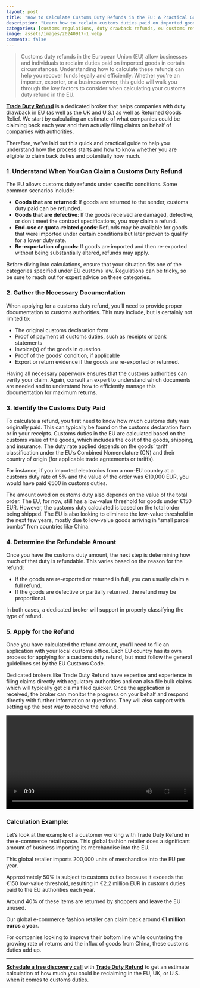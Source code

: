 ```yaml
---
layout: post
title: "How to Calculate Customs Duty Refunds in the EU: A Practical Guide"
description: "Learn how to reclaim customs duties paid on imported goods in the EU. This guide covers eligibility, documentation, and steps for calculating your refund."
categories: [customs regulations, duty drawback refunds, eu customs reforms, cross-border trade, global retailers]
image: assets/images/20240917-1.webp
comments: false
---
```


> Customs duty refunds in the European Union (EU) allow businesses and individuals to reclaim duties paid on imported goods in certain circumstances. Understanding how to calculate these refunds can help you recover funds legally and efficiently. Whether you're an importer, exporter, or a business owner, this guide will walk you through the key factors to consider when calculating your customs duty refund in the EU.

[**Trade Duty Refund**](https://tradedutyrefund.com) is a dedicated broker that helps companies with duty drawback in EU (as well as the UK and U.S.) as well as Returned Goods Relief. We start by calculating an estimate of what companies could be claiming back each year and then actually filing claims on behalf of companies with authorities.

Therefore, we’ve laid out this quick and practical guide to help you understand how the process starts and how to know whether you are eligible to claim back duties and potentially how much.

### 1. Understand When You Can Claim a Customs Duty Refund 
The EU allows customs duty refunds under specific conditions. Some common scenarios include:
- **Goods that are returned**: If goods are returned to the sender, customs duty paid can be refunded.
- **Goods that are defective**: If the goods received are damaged, defective, or don't meet the contract specifications, you may claim a refund.
- **End-use or quota-related goods**: Refunds may be available for goods that were imported under certain conditions but later proven to qualify for a lower duty rate.
- **Re-exportation of goods**: If goods are imported and then re-exported without being substantially altered, refunds may apply.

Before diving into calculations, ensure that your situation fits one of the categories specified under EU customs law. Regulations can be tricky, so be sure to reach out for expert advice on these categories.

### 2. Gather the Necessary Documentation 
When applying for a customs duty refund, you’ll need to provide proper documentation to customs authorities. This may include, but is certainly not limited to:
- The original customs declaration form
- Proof of payment of customs duties, such as receipts or bank statements
- Invoice(s) of the goods in question
- Proof of the goods' condition, if applicable
- Export or return evidence if the goods are re-exported or returned.

Having all necessary paperwork ensures that the customs authorities can verify your claim. Again, consult an expert to understand which documents are needed and to understand how to efficiently manage this documentation for maximum returns.

### 3. Identify the Customs Duty Paid 
To calculate a refund, you first need to know how much customs duty was originally paid. This can typically be found on the customs declaration form or in your receipts. Customs duties in the EU are calculated based on the customs value of the goods, which includes the cost of the goods, shipping, and insurance. The duty rate applied depends on the goods’ tariff classification under the EU’s Combined Nomenclature (CN) and their country of origin (for applicable trade agreements or tariffs).

For instance, if you imported electronics from a non-EU country at a customs duty rate of 5% and the value of the order was €10,000 EUR, you would have paid €500 in customs duties.

The amount owed on customs duty also depends on the value of the total order. The EU, for now, still has a low-value threshold for goods under €150 EUR. However, the customs duty calculated is based on the total order being shipped. The EU is also looking to eliminate the low-value threshold in the next few years, mostly due to low-value goods arriving in “small parcel bombs” from countries like China.

### 4. Determine the Refundable Amount
Once you have the customs duty amount, the next step is determining how much of that duty is refundable. This varies based on the reason for the refund:
- If the goods are re-exported or returned in full, you can usually claim a full refund.
- If the goods are defective or partially returned, the refund may be proportional.

In both cases, a dedicated broker will support in properly classifying the type of refund.

### 5. Apply for the Refund 
Once you have calculated the refund amount, you’ll need to file an application with your local customs office. Each EU country has its own process for applying for a customs duty refund, but most follow the general guidelines set by the EU Customs Code.

Dedicated brokers like Trade Duty Refund have expertise and experience in filing claims directly with regulatory authorities and can also file bulk claims which will typically get claims filed quicker. Once the application is received, the broker can monitor the progress on your behalf and respond directly with further information or questions. They will also support with setting up the best way to receive the refund.

<video src="/assets/images/20240827-video.mp4" width="100%" controls preload loop autoplay></video>

### Calculation Example:
Let’s look at the example of a customer working with Trade Duty Refund in the e-commerce retail space. This global fashion retailer does a significant amount of business importing its merchandise into the EU.

This global retailer imports 200,000 units of merchandise into the EU per year.

Approximately 50% is subject to customs duties because it exceeds the €150 low-value threshold, resulting in €2.2 million EUR in customs duties paid to the EU authorities each year.

Around 40% of these items are returned by shoppers and leave the EU unused.

Our global e-commerce fashion retailer can claim back around **€1 million euros a year**.

For companies looking to improve their bottom line while countering the growing rate of returns and the influx of goods from China, these customs duties add up.

---

[**Schedule a free discovery call**](https://zcal.co/i/ipvlgNrr) with [**Trade Duty Refund**](https://tradedutyrefund.com) to get an estimate calculation of how much you could be reclaiming in the EU, UK, or U.S. when it comes to customs duties.